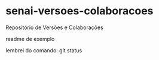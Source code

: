 # senai-versoes-colaboracoes

Repositório de Versões e Colaborações

readme de exemplo

lembrei do comando: git status
